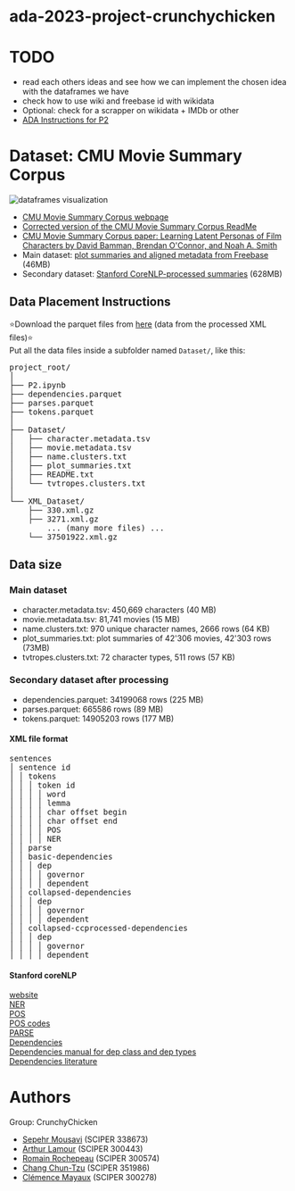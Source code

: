 # ada-2023-project-crunchychicken

# TODO
- read each others ideas and see how we can implement the chosen idea with the dataframes we have
- check how to use wiki and freebase id with wikidata
- Optional: check for a scrapper on wikidata + IMDb or other
- [ADA Instructions for P2](https://github.com/epfl-ada/ada-2023-project-crunchychicken/blob/main/instructions.md)

# Dataset: CMU Movie Summary Corpus
![dataframes visualization](https://i.postimg.cc/8zVnpKQS/image-2023-11-04-173843862.png)

- [CMU Movie Summary Corpus webpage](https://www.cs.cmu.edu/~ark/personas/)
- [Corrected version of the CMU Movie Summary Corpus ReadMe](https://github.com/epfl-ada/ada-2023-project-crunchychicken/blob/main/cmu_readme.md)
- [CMU Movie Summary Corpus paper: Learning Latent Personas of Film Characters by David Bamman, Brendan O'Connor, and Noah A. Smith](https://www.cs.cmu.edu/~dbamman/pubs/pdf/bamman+oconnor+smith.acl13.pdf) 
- Main dataset: [plot summaries and aligned metadata from Freebase](https://www.cs.cmu.edu/~ark/personas/data/MovieSummaries.tar.gz) (46MB)
- Secondary dataset: [Stanford CoreNLP-processed summaries](https://www.cs.cmu.edu/~ark/personas/data/corenlp_plot_summaries.tar) (628MB)

## Data Placement Instructions
⭐Download the parquet files from [here](https://drive.google.com/file/d/1-vKHQjKUtgpsMt1MzV3lcBp7WIcLA1YO/view?usp=sharing) (data from the processed XML files)⭐ <br> 
Put all the data files inside a subfolder named `Dataset/`, like this:
<pre>
project_root/
│
├── P2.ipynb
├── dependencies.parquet
├── parses.parquet
├── tokens.parquet
│
├── Dataset/
│   ├── character.metadata.tsv
│   ├── movie.metadata.tsv
│   ├── name.clusters.txt
│   ├── plot_summaries.txt
│   ├── README.txt
│   └── tvtropes.clusters.txt
│
└── XML_Dataset/
    ├── 330.xml.gz
    ├── 3271.xml.gz
    &nbsp;&nbsp;&nbsp;&nbsp;... (many more files) ...
    └── 37501922.xml.gz
</pre>

## Data size
### Main dataset
- character.metadata.tsv: 450,669 characters (40 MB) 
- movie.metadata.tsv: 81,741 movies (15 MB)
- name.clusters.txt: 970 unique character names, 2666 rows (64 KB)
- plot_summaries.txt: plot summaries of 42'306 movies, 42'303 rows (73MB)
- tvtropes.clusters.txt: 72 character types, 511 rows (57 KB)

### Secondary dataset after processing
- dependencies.parquet: 34199068 rows (225 MB) 
- parses.parquet: 665586 rows (89 MB)
- tokens.parquet: 14905203 rows (177 MB)

#### XML file format
<pre>
sentences
│ sentence id
│ │ tokens
│ │ │ token id
│ │ │ │ word
│ │ │ │ lemma
│ │ │ │ char offset begin
│ │ │ │ char offset end
│ │ │ │ POS
│ │ │ │ NER
│ │ parse
│ │ basic-dependencies
│ │ │ dep
│ │ │ │ governor
│ │ │ │ dependent
│ │ collapsed-dependencies
│ │ │ dep
│ │ │ │ governor
│ │ │ │ dependent
│ │ collapsed-ccprocessed-dependencies
│ │ │ dep
│ │ │ │ governor
│ │ │ │ dependent
</pre>

#### Stanford coreNLP
[website](https://stanfordnlp.github.io/CoreNLP/) <br>
[NER](https://stanfordnlp.github.io/CoreNLP/ner.html#description) <br>
[POS](https://stanfordnlp.github.io/CoreNLP/pos.html#description) <br>
[POS codes](https://www.ling.upenn.edu/courses/Fall_2003/ling001/penn_treebank_pos.html) <br>
[PARSE](https://stanfordnlp.github.io/CoreNLP/parse.html#description) <br>
[Dependencies](https://stanfordnlp.github.io/CoreNLP/depparse.html#description) <br>
[Dependencies manual for dep class and dep types](https://downloads.cs.stanford.edu/nlp/software/dependencies_manual.pdf) <br>
[Dependencies literature](https://nlp.stanford.edu/software/stanford-dependencies.html)

# Authors
Group: CrunchyChicken
- [Sepehr Mousavi](mailto:sepehr.mousavi@epfl.ch) (SCIPER 338673)
- [Arthur Lamour](mailto:arthur.lamour@epfl.ch) (SCIPER 300443)
- [Romain Rochepeau](mailto:romain.rochepeau@epfl.ch) (SCIPER 300574)
- [Chang Chun-Tzu](mailto:chun-tzu.chang@epfl.ch) (SCIPER 351986)
- [Clémence Mayaux](mailto:clemence.mayaux@epfl.ch) (SCIPER 300278)
